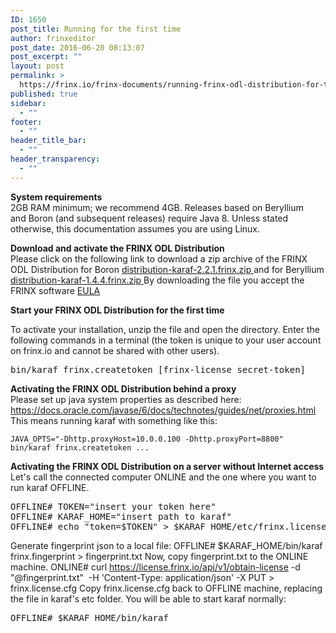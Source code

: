 ```yaml
---
ID: 1650
post_title: Running for the first time
author: frinxeditor
post_date: 2016-06-20 08:13:07
post_excerpt: ""
layout: post
permalink: >
  https://frinx.io/frinx-documents/running-frinx-odl-distribution-for-the-first-time.html
published: true
sidebar:
  - ""
footer:
  - ""
header_title_bar:
  - ""
header_transparency:
  - ""
---
```

**System requirements**  
2GB RAM minimum; we recommend 4GB. Releases based on Beryllium and Boron (and subsequent releases) require Java 8. Unless stated otherwise, this documentation assumes you are using Linux.

**Download and activate the FRINX ODL Distribution**  
Please click on the following link to download a zip archive of the FRINX ODL Distribution for Boron [distribution-karaf-2.2.1.frinx.zip ][1] and for Beryllium [distribution-karaf-1.4.4.frinx.zip ][2]By downloading the file you accept the FRINX software [EULA][3]

**Start your FRINX ODL Distribution for the first time**

To activate your installation, unzip the file and open the directory. Enter the following commands in a terminal (the token is unique to your user account on frinx.io and cannot be shared with other users).

<pre>bin/karaf frinx.createtoken [frinx-license_secret-token]
</pre>

**Activating the FRINX ODL Distribution behind a proxy**  
Please set up java system properties as described here: <https://docs.oracle.com/javase/6/docs/technotes/guides/net/proxies.html> This means running karaf with something like this:

    JAVA_OPTS="-Dhttp.proxyHost=10.0.0.100 -Dhttp.proxyPort=8800" bin/karaf frinx.createtoken ...  
    

**Activating the FRINX ODL Distribution on a server without Internet access**  
Let's call the connected computer ONLINE and the one where you want to run karaf OFFLINE.

<pre>OFFLINE# TOKEN="insert your token here"
OFFLINE# KARAF_HOME="insert path to karaf"
OFFLINE# echo "token=$TOKEN" &gt; $KARAF_HOME/etc/frinx.license.cfg
</pre>

Generate fingerprint json to a local file: OFFLINE# $KARAF_HOME/bin/karaf frinx.fingerprint > fingerprint.txt Now, copy fingerprint.txt to the ONLINE machine. ONLINE# curl https://license.frinx.io/api/v1/obtain-license -d "@fingerprint.txt"  -H 'Content-Type: application/json' -X PUT > frinx.license.cfg Copy frinx.license.cfg back to OFFLINE machine, replacing the file in karaf's etc folder. You will be able to start karaf normally:

<pre>OFFLINE# $KARAF_HOME/bin/karaf
</pre>

 [1]: https://license.frinx.io/download/distribution-karaf-2.2.1.frinx.zip
 [2]: https://license.frinx.io/download/distribution-karaf-1.4.4.frinx.zip
 [3]: https://frinx.io/wp-content/uploads/2016/06/7793505-v7-Frinx-ODL-Distribution-Software-End-User-License-Agreement.pdf